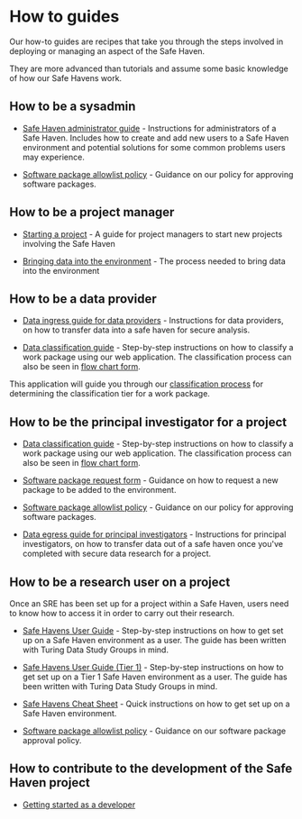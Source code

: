 # How to guides

Our how-to guides are recipes that take you through the steps involved in deploying or managing an aspect of the Safe Haven.

They are more advanced than tutorials and assume some basic knowledge of how our Safe Havens work.

## How to be a sysadmin

+ [Safe Haven administrator guide](administrator/how-to-be-a-sysadmin.md) - Instructions for administrators of a Safe Haven. Includes how to create and add new users to a Safe Haven environment and potential solutions for some common problems users may experience.

+ [Software package allowlist policy](general/software-package-approval-policy.md) - Guidance on our policy for approving software packages.

## How to be a project manager

+ [Starting a project](project_manager/how-to-start-a-project.md) - A guide for project managers to start new projects involving the Safe Haven

+ [Bringing data into the environment](project_manager/data-ingress.md) - The process needed to bring data into the environment

## How to be a data provider

+ [Data ingress guide for data providers](data_provider/how-to-ingress-data-as-provider.md) - Instructions for data providers, on how to transfer data into a safe haven for secure analysis.

+ [Data classification guide](general/how-to-use-classification-web-app-guide.md) - Step-by-step instructions on how to classify a work package using our web application. The classification process can also be seen in [flow chart form](../explanations/classification/Full-Classification-Flow-Diagram.pdf).

This application will guide you through our [classification process]() for determining the classification tier for a work package.

## How to be the principal investigator for a project

+ [Data classification guide](general/how-to-use-classification-web-app-guide.md) - Step-by-step instructions on how to classify a work package using our web application. The classification process can also be seen in [flow chart form](../explanations/classification/Full-Classification-Flow-Diagram.pdf).

+ [Software package request form](general/software-package-request-form.md) - Guidance on how to request a new package to be added to the environment.

+ [Software package allowlist policy](general/software-package-allowlist-policy.md) - Guidance on our policy for approving software packages.

+ [Data egress guide for principal investigators](principal_investigator/how-to-egress-data.md) - Instructions for principal investigators, on how to transfer data out of a safe haven once you've completed with secure data research for a project.

## How to be a research user on a project

Once an SRE has been set up for a project within a Safe Haven, users need to know how to access it in order to carry out their research.

+ [Safe Havens User Guide](user_guides/user-guide.md) - Step-by-step instructions on how to get set up on a Safe Haven environment as a user. The guide has been written with Turing Data Study Groups in mind.

+ [Safe Havens User Guide (Tier 1)](user_guides/user-guide-tier1.md) - Step-by-step instructions on how to get set up on a Tier 1 Safe Haven environment as a user. The guide has been written with Turing Data Study Groups in mind.

+ [Safe Havens Cheat Sheet](user_guides/user-cheat-sheet.md) - Quick instructions on how to get set up on a Safe Haven environment.

+ [Software package allowlist policy](general/software-package-allowlist-policy.md) - Guidance on our software package approval policy.

## How to contribute to the development of the Safe Haven project

+ [Getting started as a developer](developer/how-to-contribute.md)
